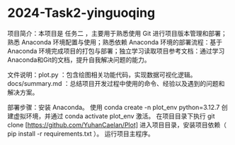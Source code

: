 # 2024-Task2-yinguoqing
项目简介：本项目是 任务二 ，主要用于熟悉使用 Git 进行项目版本管理和部署；熟悉 Anaconda 环境配置与使用；熟悉依赖 Anaconda 环境的部署流程：基于 Anaconda 环境完成项目的打包与部署；独立学习读取项目参考文档：通过学习Anaconda和Git的文档，提升自我解决问题的能力。

文件说明：plot.py ：包含绘图相关功能代码，实现数据可视化逻辑。
         docs/summary.md ：总结项目开发过程中使用的命令、经验以及遇到的问题和解决方案。

部署步骤：安装 Anaconda。
         使用 conda create -n plot_env python=3.12.7 创建虚拟环境，并通过 conda activate plot_env 激活。
         在项目目录下执行 git clone [https://github.com/YuhanCaelan/Plot] 
         进入项目目录，安装项目依赖（ pip install -r requirements.txt ）。
         运行项目主程序。